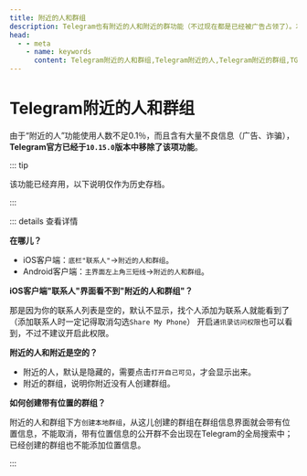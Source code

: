 ```yaml
---
title: 附近的人和群组
description: Telegram也有附近的人和附近的群功能（不过现在都是已经被广告占领了）。本文介绍了如何开启Telegram附近的人和群组。访问TGwiki - Telegram知识库，了解更多Telegram使用技巧。
head:
  - - meta
    - name: keywords
      content: Telegram附近的人和群组,Telegram附近的人,Telegram附近的群组,TG附近的人和群组,TG附近的人,TG附近的群组,电报附近的人和群组,电报附近的人,电报附近的群组,Telegram功能,TGwiki,Telegram知识库
---
```


# Telegram附近的人和群组

由于“附近的人”功能使用人数不足0.1％，而且含有大量不良信息（广告、诈骗），**Telegram官方已经于`10.15.0`版本中移除了该项功能**。

::: tip

该功能已经弃用，以下说明仅作为历史存档。

:::

::: details 查看详情

**在哪儿？**

- iOS客户端：`底栏"联系人"`->`附近的人和群组`。
- Android客户端：`主界面左上角三短线`->`附近的人和群组`。


**iOS客户端"联系人"界面看不到"附近的人和群组"？**

那是因为你的联系人列表是空的，默认不显示，找个人添加为联系人就能看到了（添加联系人时一定记得取消勾选`Share My Phone`）
开启`通讯录访问权限`也可以看到，不过不建议开启此权限。

**附近的人和附近是空的？**

- 附近的人，默认是隐藏的，需要点击`打开自己可见`，才会显示出来。
- 附近的群组，说明你附近没有人创建群组。

**如何创建带有位置的群组？**

附近的人和群组下方`创建本地群组`，从这儿创建的群组在群组信息界面就会带有位置信息，不能取消，带有位置信息的公开群不会出现在Telegram的全局搜索中；已经创建的群组也不能添加位置信息。

:::